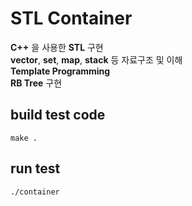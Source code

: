 # STL Container

**C++** 을 사용한 **STL** 구현 \
**vector**, **set**, **map**, **stack** 등 자료구조 및 이해 \
**Template Programming** \
**RB Tree** 구현

## build test code
```
make .
```

## run test
```
./container
```